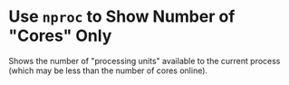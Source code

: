 # Use `nproc` to Show Number of "Cores" Only

Shows the number of "processing units" available to the current process
(which may be less than the number of cores online).
